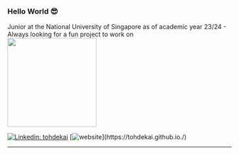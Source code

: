### Hello World 😎

Junior at the National University of Singapore as of academic year 23/24 - Always looking for a fun project to work on
<br>
<img src="https://media1.giphy.com/media/TiOJrWSTSNj2BxBE0M/giphy.gif?cid=ecf05e475uycga4kyxtfukkg6k4ywm5puypghe444fffwx0p&rid=giphy.gif&ct=s" width="200">

[![Linkedin: tohdekai](https://img.shields.io/badge/-tohdekai-blue?style=flat-square&logo=Linkedin&logoColor=white&link=https://www.linkedin.com/in/tohdekai/)](https://www.linkedin.com/in/tohdekai/)
[![website](https://img.shields.io/badge/Website-46a2f1.svg?&style=flat-square&logo=Google-Chrome&logoColor=white&link=[https://www.tohdekai.com/](https://tohdekai.com/))](https://tohdekai.github.io./)

---

